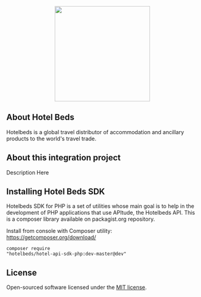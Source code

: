 <p align="center"><img src="http://media-s3-us-east-1.ceros.com/hotelbeds-group/images/2016/07/18/48bc15ea76277ce702db5e8667b58fba/logo-hb.png" width="250px"></p>

## About Hotel Beds
Hotelbeds is a global travel distributor of accommodation and ancillary products to the world's travel trade.

## About this integration project

Description Here

## Installing Hotel Beds SDK
Hotelbeds SDK for PHP is a set of utilities whose main goal is to help in the development of PHP applications that use APItude, the Hotelbeds API. This is a composer library available on packagist.org repository.

Install from console with Composer utility: https://getcomposer.org/download/

<code>composer require "hotelbeds/hotel-api-sdk-php:dev-master@dev"</code>


## License

Open-sourced software licensed under the [MIT license](http://opensource.org/licenses/MIT).
